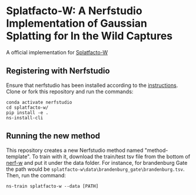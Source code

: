 # Splatfacto-W: A Nerfstudio Implementation of Gaussian Splatting for In the Wild Captures
A official implementation for [Splatfacto-W](https://kevinxu02.github.io/gsw.github.io/)

## Registering with Nerfstudio
Ensure that nerfstudio has been installed according to the [instructions](https://docs.nerf.studio/en/latest/quickstart/installation.html). Clone or fork this repository and run the commands:

```
conda activate nerfstudio
cd splatfacto-w/
pip install -e .
ns-install-cli
```

## Running the new method
This repository creates a new Nerfstudio method named "method-template". To train with it, download the train/test tsv file from the bottom of [nerf-w](https://nerf-w.github.io/) and put it under the data folder. For instance, for brandenburg Gate the path would be `splatfacto-w\data\brandenburg_gate\brandenburg.tsv`.
Then, run the command:
```
ns-train splatfacto-w --data [PATH]
```
